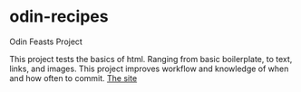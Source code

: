 # odin-recipes
Odin Feasts Project

This project tests the basics of html. Ranging from basic boilerplate, to text, links, and images. This project improves workflow and knowledge of when and how often to commit. 
<a href ="https://dymjin.github.io/odin-recipes/">The site</a>
